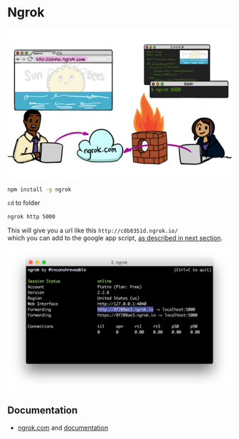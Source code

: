 # Ngrok

![Ngrok overview](/assets/ngrok_demo.png)

```bash
npm install -g ngrok
```

`cd` to folder

<!-- TODO: check if might need to start the server, `npm start` in separate terminal tab? -->

```bash
ngrok http 5000
```

This will give you a url like this `http://c8b8351d.ngrok.io/`   
which you can add to the google app script, 
[as described in next section](/setting-up-opened-captions-with-gdocs/google-app-script.md).

![Ngrok terminal](/assets/ngrok_terminal.png)



## Documentation
- [ngrok.com](http://ngrok.com) and [documentation](https://ngrok.com/docs)
